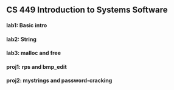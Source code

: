 ## CS 449 Introduction to Systems Software

#### lab1: Basic intro
#### lab2: String 
#### lab3: malloc and free
#### proj1: rps and bmp_edit
#### proj2: mystrings and password-cracking
